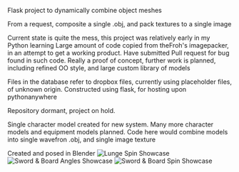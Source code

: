 Flask project to dynamically combine object meshes

From a request, composite a single .obj, and pack textures to a single image

Current state is quite the mess, this project was relatively early in my Python learning
Large amount of code copied from theFroh's imagepacker, in an attempt to get a working product.
Have submitted Pull request for bug found in such code.
Really a proof of concept, further work is planned, including refined OO style, and large custom library of models

Files in the database refer to dropbox files, currently using placeholder files, of unknown origin.
Constructed using flask, for hosting upon pythonanywhere

Repository dormant, project on hold.

Single character model created for new system. 
Many more character models and equipment models planned.
Code here would combine models into single wavefron .obj, and single image texture

Created and posed in Blender
![Lunge Spin Showcase](http://i.imgur.com/4CIRCGL.gif)
![Sword & Board Angles Showcase](http://i.imgur.com/i7QxDrI.gif)
![Sword & Board Spin Showcase](http://i.imgur.com/ZFjKTcR.gif)

